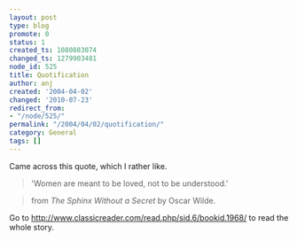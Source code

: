 ```yaml
---
layout: post
type: blog
promote: 0
status: 1
created_ts: 1080883074
changed_ts: 1279903481
node_id: 525
title: Quotification
author: anj
created: '2004-04-02'
changed: '2010-07-23'
redirect_from:
- "/node/525/"
permalink: "/2004/04/02/quotification/"
category: General
tags: []
---
```

Came across this quote, which I rather like.

> 'Women are meant to be loved, not to be understood.'

>   from _The Sphinx Without a Secret_ by Oscar Wilde.

Go to <http://www.classicreader.com/read.php/sid.6/bookid.1968/> to read the whole story.

